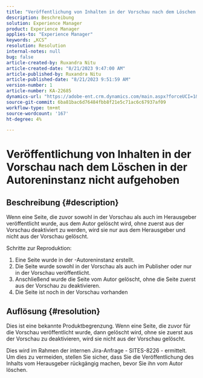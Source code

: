 ```yaml
---
title: "Veröffentlichung von Inhalten in der Vorschau nach dem Löschen in der Autoreninstanz nicht rückgängig gemacht"
description: Beschreibung
solution: Experience Manager
product: Experience Manager
applies-to: "Experience Manager"
keywords: „KCS“
resolution: Resolution
internal-notes: null
bug: false
article-created-by: Ruxandra Nitu
article-created-date: "8/21/2023 9:47:00 AM"
article-published-by: Ruxandra Nitu
article-published-date: "8/21/2023 9:51:59 AM"
version-number: 1
article-number: KA-22685
dynamics-url: "https://adobe-ent.crm.dynamics.com/main.aspx?forceUCI=1&pagetype=entityrecord&etn=knowledgearticle&id=b9a6f8ab-0740-ee11-bdf3-6045bd0065f9"
source-git-commit: 6ba81bac6d76484fbb8f21e5c71ac6c67937af09
workflow-type: tm+mt
source-wordcount: '167'
ht-degree: 4%

---
```


# Veröffentlichung von Inhalten in der Vorschau nach dem Löschen in der Autoreninstanz nicht aufgehoben

## Beschreibung {#description}




Wenn eine Seite, die zuvor sowohl in der Vorschau als auch im Herausgeber veröffentlicht wurde, aus dem Autor gelöscht wird, ohne zuerst aus der Vorschau deaktiviert zu werden, wird sie nur aus dem Herausgeber und nicht aus der Vorschau gelöscht.

Schritte zur Reproduktion:

1. Eine Seite wurde in der -Autoreninstanz erstellt.
2. Die Seite wurde sowohl in der Vorschau als auch im Publisher oder nur in der Vorschau veröffentlicht.
3. Anschließend wurde die Seite vom Autor gelöscht, ohne die Seite zuerst aus der Vorschau zu deaktivieren.
4. Die Seite ist noch in der Vorschau vorhanden





## Auflösung {#resolution}


Dies ist eine bekannte Produktbegrenzung. Wenn eine Seite, die zuvor für die Vorschau veröffentlicht wurde, dann gelöscht wird, ohne sie zuerst aus der Vorschau zu deaktivieren, wird sie nicht aus der Vorschau gelöscht.

Dies wird im Rahmen der internen Jira-Anfrage - SITES-8226 - ermittelt.
Um dies zu vermeiden, stellen Sie sicher, dass Sie die Veröffentlichung des Inhalts vom Herausgeber rückgängig machen, bevor Sie ihn vom Autor löschen.
